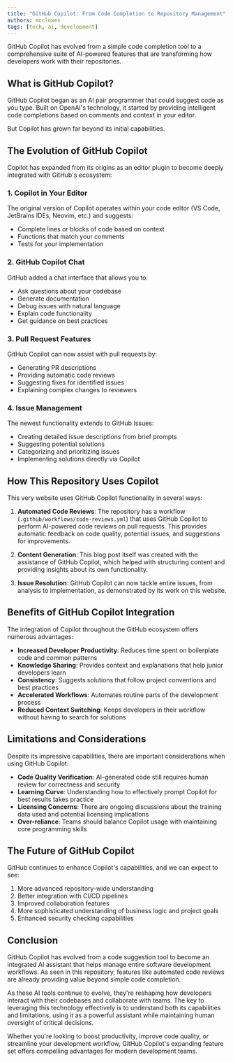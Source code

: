 ```yaml
---
title: "GitHub Copilot: From Code Completion to Repository Management"
authors: mcclowes
tags: [tech, ai, development]
---
```


GitHub Copilot has evolved from a simple code completion tool to a comprehensive suite of AI-powered features that are transforming how developers work with their repositories.

<!--truncate-->

## What is GitHub Copilot?

GitHub Copilot began as an AI pair programmer that could suggest code as you type. Built on OpenAI's technology, it started by providing intelligent code completions based on comments and context in your editor. 

But Copilot has grown far beyond its initial capabilities.

## The Evolution of GitHub Copilot

Copilot has expanded from its origins as an editor plugin to become deeply integrated with GitHub's ecosystem:

### 1. Copilot in Your Editor

The original version of Copilot operates within your code editor (VS Code, JetBrains IDEs, Neovim, etc.) and suggests:
- Complete lines or blocks of code based on context
- Functions that match your comments
- Tests for your implementation

### 2. GitHub Copilot Chat

GitHub added a chat interface that allows you to:
- Ask questions about your codebase
- Generate documentation
- Debug issues with natural language
- Explain code functionality
- Get guidance on best practices

### 3. Pull Request Features

GitHub Copilot can now assist with pull requests by:
- Generating PR descriptions
- Providing automatic code reviews
- Suggesting fixes for identified issues
- Explaining complex changes to reviewers

### 4. Issue Management

The newest functionality extends to GitHub Issues:
- Creating detailed issue descriptions from brief prompts
- Suggesting potential solutions
- Categorizing and prioritizing issues
- Implementing solutions directly via Copilot

## How This Repository Uses Copilot

This very website uses GitHub Copilot functionality in several ways:

1. **Automated Code Reviews**: The repository has a workflow (`.github/workflows/code-reviews.yml`) that uses GitHub Copilot to perform AI-powered code reviews on pull requests. This provides automatic feedback on code quality, potential issues, and suggestions for improvements.

2. **Content Generation**: This blog post itself was created with the assistance of GitHub Copilot, which helped with structuring content and providing insights about its own functionality.

3. **Issue Resolution**: GitHub Copilot can now tackle entire issues, from analysis to implementation, as demonstrated by its work on this website.

## Benefits of GitHub Copilot Integration

The integration of Copilot throughout the GitHub ecosystem offers numerous advantages:

- **Increased Developer Productivity**: Reduces time spent on boilerplate code and common patterns
- **Knowledge Sharing**: Provides context and explanations that help junior developers learn
- **Consistency**: Suggests solutions that follow project conventions and best practices
- **Accelerated Workflows**: Automates routine parts of the development process
- **Reduced Context Switching**: Keeps developers in their workflow without having to search for solutions

## Limitations and Considerations

Despite its impressive capabilities, there are important considerations when using GitHub Copilot:

- **Code Quality Verification**: AI-generated code still requires human review for correctness and security
- **Learning Curve**: Understanding how to effectively prompt Copilot for best results takes practice
- **Licensing Concerns**: There are ongoing discussions about the training data used and potential licensing implications
- **Over-reliance**: Teams should balance Copilot usage with maintaining core programming skills

## The Future of GitHub Copilot

GitHub continues to enhance Copilot's capabilities, and we can expect to see:

1. More advanced repository-wide understanding
2. Better integration with CI/CD pipelines
3. Improved collaboration features
4. More sophisticated understanding of business logic and project goals
5. Enhanced security checking capabilities

## Conclusion

GitHub Copilot has evolved from a code suggestion tool to become an integrated AI assistant that helps manage entire software development workflows. As seen in this repository, features like automated code reviews are already providing value beyond simple code completion.

As these AI tools continue to evolve, they're reshaping how developers interact with their codebases and collaborate with teams. The key to leveraging this technology effectively is to understand both its capabilities and limitations, using it as a powerful assistant while maintaining human oversight of critical decisions.

Whether you're looking to boost productivity, improve code quality, or streamline your development workflow, GitHub Copilot's expanding feature set offers compelling advantages for modern development teams.